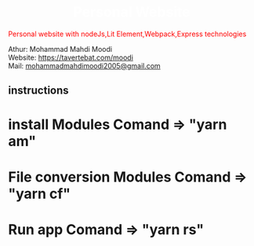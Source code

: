 <center><h1 style="color:#fff">Personal Website</h1></center>

<p style="color:red">
Personal website with nodeJs,Lit Element,Webpack,Express technologies<br/>

Athur: Mohammad Mahdi Moodi <br/>
Website: https://tavertebat.com/moodi <br/>
Mail: mohammadmahdimoodi2005@gmail.com <br/>

</p>

<h2>instructions</h2>

# install Modules Comand => "yarn am"
# File conversion Modules Comand => "yarn cf"
# Run app Comand => "yarn rs"
